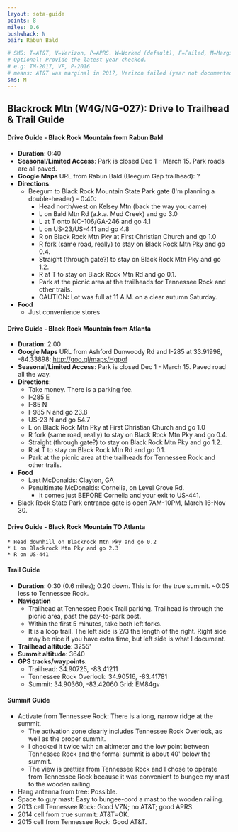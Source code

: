 ```yaml
---
layout: sota-guide
points: 8
miles: 0.6
bushwhack: N
pair: Rabun Bald

# SMS: T=AT&T, V=Verizon, P=APRS. W=Worked (default), F=Failed, M=Marginal (some failed).
# Optional: Provide the latest year checked.
# e.g: TM-2017, VF, P-2016
# means: AT&T was marginal in 2017, Verizon failed (year not documented), APRS worked in 2016.
sms: M
---
```


Blackrock Mtn (W4G/NG-027): Drive to Trailhead & Trail Guide
--------------------------------------------------------
#### Drive Guide - Black Rock Mountain from Rabun Bald
* **Duration**: 0:40
* **Seasonal/Limited Access**:  Park is closed Dec 1 - March 15. Park roads are all paved.
* **Google Maps** URL from Rabun Bald (Beegum Gap trailhead): ?
* **Directions**:
    * Beegum to Black Rock Mountain State Park gate (I'm planning a double-header) - 0:40:
        * Head north/west on Kelsey Mtn (back the way you came)
        * L on Bald Mtn Rd (a.k.a. Mud Creek) and go 3.0
        * L at T onto NC-106/GA-246 and go 4.1
        * L on US-23/US-441 and go 4.8
        * R on Black Rock Mtn Pky at First Christian Church and go 1.0
        * R fork (same road, really) to stay on Black Rock Mtn Pky and go 0.4.
        * Straight (through gate?) to stay on Black Rock Mtn Pky and go 1.2.
        * R at T to stay on Black Rock Mtn Rd and go 0.1.
        * Park at the picnic area at the trailheads for Tennessee Rock and other trails.
        * CAUTION: Lot was full at 11 A.M. on a clear autumn Saturday.
* **Food**
    * Just convenience stores 

#### Drive Guide - Black Rock Mountain from Atlanta

* **Duration**: 2:00
* **Google Maps** URL from Ashford Dunwoody Rd and I-285 at 33.91998, -84.33898: http://goo.gl/maps/Hgpof
* **Seasonal/Limited Access**:  Park is closed Dec 1 - March 15.  Paved road all the way.
* **Directions**:
    * Take money. There is a parking fee.
    * I-285 E
    * I-85 N
    * I-985 N and go 23.8
    * US-23 N and go 54.7
    * L on Black Rock Mtn Pky at First Christian Church and go 1.0
    * R fork (same road, really) to stay on Black Rock Mtn Pky and go 0.4.
    * Straight (through gate?) to stay on Black Rock Mtn Pky and go 1.2.
    * R at T to stay on Black Rock Mtn Rd and go 0.1.
    * Park at the picnic area at the trailheads for Tennessee Rock and other trails.
* **Food**
    * Last McDonalds: Clayton, GA
    * Penultimate McDonalds: Cornelia, on Level Grove Rd.
		* It comes just BEFORE Cornelia and your exit to US-441.
* Black Rock State Park entrance gate is open 7AM-10PM, March 16-Nov 30.

#### Drive Guide - Black Rock Mountain TO Atlanta
    * Head downhill on Blackrock Mtn Pky and go 0.2
    * L on Blackrock Mtn Pky and go 2.3
    * R on US-441

#### Trail Guide

* **Duration**: 0:30 (0.6 miles); 0:20 down.  This is for the true summit.  ~0:05 less to Tennessee Rock.
* **Navigation**
    * Trailhead at Tennessee Rock Trail parking.  Trailhead is through the picnic area, past the pay-to-park post.
	* Within the first 5 minutes, take both left forks.
    * It is a loop trail. The left side is 2/3 the length of the right.  Right side may be nice if you have extra time, but left side is what I document.
* **Trailhead altitude**: 3255'
* **Summit altitude**: 3640
* **GPS tracks/waypoints**:
    * Trailhead: 34.90725, -83.41211
    * Tennessee Rock Overlook: 34.90516, -83.41781
    * Summit: 34.90360, -83.42060		Grid: EM84gv

#### Summit Guide

* Activate from Tennessee Rock: There is a long, narrow ridge at the summit.  
    * The activation zone clearly includes Tennessee Rock Overlook, as well as the proper summit. 
    * I checked it twice with an altimeter and the low point between Tennessee Rock and the formal summit is about 40' below the summit. 
    * The view is prettier from Tennessee Rock and I chose to operate from Tennessee Rock because it was convenient to bungee my mast to the wooden railing.
* Hang antenna from tree: Possible.
* Space to guy mast: Easy to bungee-cord a mast to the wooden railing.
* 2013 cell Tennessee Rock: Good VZN; no AT&T; good APRS.
* 2014 cell from true summit: AT&T=OK.
* 2015 cell from Tennessee Rock: Good AT&T.
